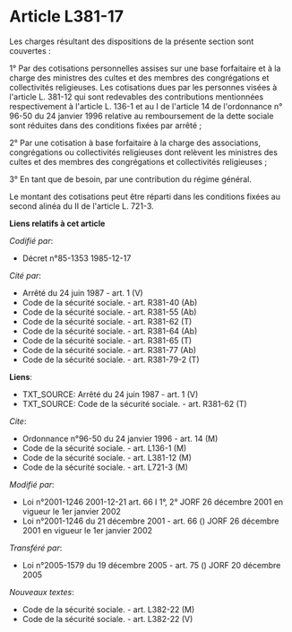 # Article L381-17

Les charges résultant des dispositions de la présente section sont couvertes :

1° Par des cotisations personnelles assises sur une base forfaitaire et à la charge des ministres des cultes et des membres
des congrégations et collectivités religieuses. Les cotisations dues par les personnes visées à l'article L. 381-12 qui sont
redevables des contributions mentionnées respectivement à l'article L. 136-1 et au I de l'article 14 de l'ordonnance n° 96-50
du 24 janvier 1996 relative au remboursement de la dette sociale sont réduites dans des conditions fixées par arrêté ;

2° Par une cotisation à base forfaitaire à la charge des associations, congrégations ou collectivités religieuses dont
relèvent les ministres des cultes et des membres des congrégations et collectivités religieuses ;

3° En tant que de besoin, par une contribution du régime général.

Le montant des cotisations peut être réparti dans les conditions fixées au second alinéa du II de l'article L. 721-3.

**Liens relatifs à cet article**

_Codifié par_:

  - Décret n°85-1353 1985-12-17

_Cité par_:

  - Arrêté du 24 juin 1987 - art. 1 (V)
  - Code de la sécurité sociale. - art. R381-40 (Ab)
  - Code de la sécurité sociale. - art. R381-55 (Ab)
  - Code de la sécurité sociale. - art. R381-62 (T)
  - Code de la sécurité sociale. - art. R381-64 (Ab)
  - Code de la sécurité sociale. - art. R381-65 (T)
  - Code de la sécurité sociale. - art. R381-77 (Ab)
  - Code de la sécurité sociale. - art. R381-79-2 (T)

**Liens**:

  - TXT_SOURCE: Arrêté du 24 juin 1987 - art. 1 (V)
  - TXT_SOURCE: Code de la sécurité sociale. - art. R381-62 (T)

_Cite_:

  - Ordonnance n°96-50 du 24 janvier 1996 - art. 14 (M)
  - Code de la sécurité sociale. - art. L136-1 (M)
  - Code de la sécurité sociale. - art. L381-12 (M)
  - Code de la sécurité sociale. - art. L721-3 (M)

_Modifié par_:

  - Loi n°2001-1246 2001-12-21 art. 66 I 1°, 2° JORF 26 décembre 2001 en vigueur le 1er janvier 2002
  - Loi n°2001-1246 du 21 décembre 2001 - art. 66 () JORF 26 décembre 2001 en vigueur le 1er janvier 2002

_Transféré par_:

  - Loi n°2005-1579 du 19 décembre 2005 - art. 75 () JORF 20 décembre 2005

_Nouveaux textes_:

  - Code de la sécurité sociale. - art. L382-22 (M)
  - Code de la sécurité sociale. - art. L382-22 (V)
